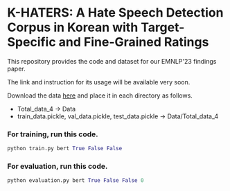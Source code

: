 # K-HATERS: A Hate Speech Detection Corpus in Korean with Target-Specific and Fine-Grained Ratings

This repository provides the code and dataset for our EMNLP'23 findings paper.

The link and instruction for its usage will be available very soon.
<br>

Download the data [here](https://huggingface.co/datasets/humane-lab/K-HATERS/tree/main/transformed) and place it in each directory as follows.<br>
- Total_data_4 -> Data
- train_data.pickle, val_data.pickle, test_data.pickle -> Data/Total_data_4<br>

### For training, run this code.
```python
python train.py bert True False False
```
### For evaluation, run this code.
```python
python evaluation.py bert True False False 0
```
